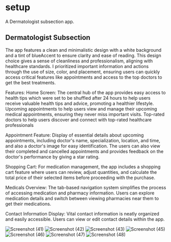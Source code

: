 # setup

A Dermatologist subsection app.

## Dermatologist Subsection
The app features a clean and minimalistic design with a white background and a tint of blueAccent to ensure clarity and ease of reading. This design choice gives a sense of cleanliness and professionalism, aligning with healthcare standards. I prioritized important information and actions through the use of size, color, and placement, ensuring users can quickly access critical features like appointments and access to the top doctors to get the best treatments.

Features:
Home Screen: The central hub of the app provides easy access to health tips which were set to be shuffled after 24 hours to help users receive valuable health tips and advice, promoting a healthier lifestyle. Upcoming appointments to help users view and manage their upcoming medical appointments, ensuring they never miss important visits. Top-rated doctors to help users discover and connect with top-rated healthcare professionals

Appointment Feature: Display of essential details about upcoming appointments, including doctor's name, specialization, location, and time, and also a doctor's image for easy identification. The users can also view their completed and cancelled appointments and provides feedback on the doctor's performance by giving a star rating.

Shopping Cart: For medication management, the app includes a shopping cart feature where users can review, adjust quantities, and calculate the total price of their selected items before proceeding with the purchase.

Medicals Overview: The tab-based navigation system simplifies the process of accessing medication and pharmacy information. Users can explore medication details and switch between viewing pharmacies near them to get their medications.

Contact Information Display: Vital contact information is neatly organized and easily accessible. Users can view or edit contact details within the app.

![Screenshot (41)](https://github.com/winifredubom/dermatologist_subsection_app/assets/92990461/0c035ccd-21ca-44f0-ac12-eda61c5e9063)
![Screenshot (42)](https://github.com/winifredubom/dermatologist_subsection_app/assets/92990461/e1f52eb8-9eed-4ed8-8c23-26a7fe7d8a63)
![Screenshot (43)](https://github.com/winifredubom/dermatologist_subsection_app/assets/92990461/eb859091-5681-42b6-9b51-c5eb11a60658)
![Screenshot (45)](https://github.com/winifredubom/dermatologist_subsection_app/assets/92990461/c10939c9-8008-4bc3-b9b9-552861eecc12)
![Screenshot (46)](https://github.com/winifredubom/dermatologist_subsection_app/assets/92990461/4ff42116-a35e-46a7-a1d5-6db0d5b13d9e)
![Screenshot (47)](https://github.com/winifredubom/dermatologist_subsection_app/assets/92990461/83aa0708-5b22-4fcb-aad3-cc05d60bfb82)
![Screenshot (48)](https://github.com/winifredubom/dermatologist_subsection_app/assets/92990461/47a5e680-56e5-4124-86e9-663c24da0ee9)


